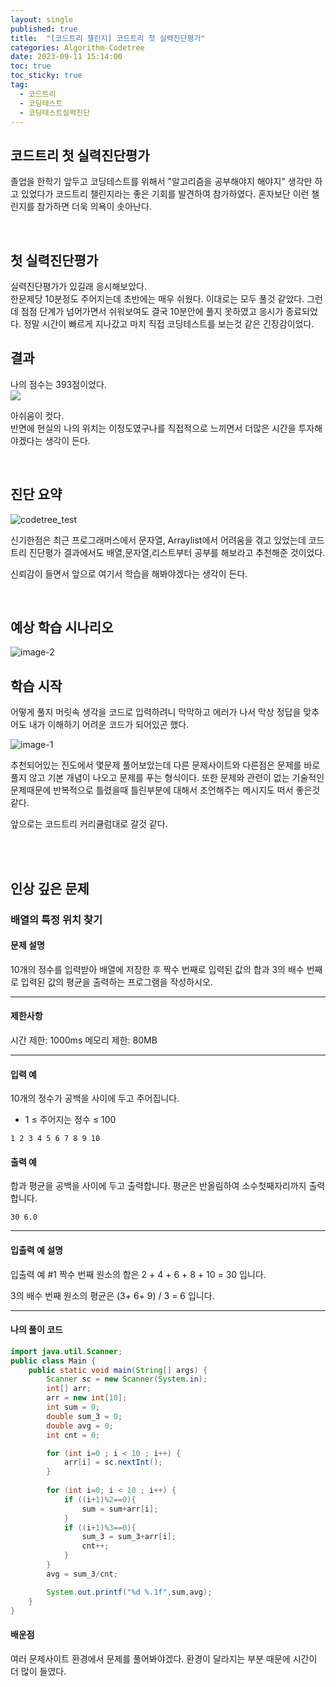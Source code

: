 ```yaml
---
layout: single
published: true
title:  "[코드트리 챌린지] 코드트리 첫 실력진단평가"
categories: Algorithm-Codetree
date: 2023-09-11 15:14:00
toc: true
toc_sticky: true
tag:   
  - 코드트리
  - 코딩테스트
  - 코딩테스트실력진단
---
```


## 코드트리 첫 실력진단평가

졸업을 한학기 앞두고 코딩테스트를 위해서 "알고리즘을 공부해야지 해야지" 생각만 하고 있었다가 코드트리 챌린지라는 좋은 기회를 발견하여 참가하였다. 혼자보단 이런 챌린지를 참가하면 더욱 의욕이 솟아난다.

<br>

## 첫 실력진단평가

실력진단평가가 있길래 응시해보았다.  
한문제당 10분정도 주어지는데 초반에는 매우 쉬웠다. 이대로는 모두 풀것 같았다. 그런데 점점 단계가 넘어가면서 쉬워보여도 결국 10분안에 풀지 못하였고 응시가 종료되었다. 
정말 시간이 빠르게 지나갔고 마치 직접 코딩테스트를 보는것 같은 긴장감이었다.  

## 결과

나의 점수는 393점이었다.  
[![](https://banner.codetree.ai/v1/banner/tmdwls8387)](https://www.codetree.ai/profiles/tmdwls8387)

아쉬움이 컷다.  
반면에 현실의 나의 위치는 이정도였구나를 직접적으로 느끼면서 더많은 시간을 투자해야겠다는 생각이 든다.


<br>

## 진단 요약

![codetree_test](https://github.com/BaxDailyGit/BaxDailyGit.github.io/assets/99312529/cdae791c-d049-4ab5-9520-4b6fb288843c)


신기한점은 최근 프로그래머스에서 문자열, Arraylist에서 어려움을 겪고 있었는데 코드트리 진단평가 결과에서도 배열,문자열,리스트부터 공부를 해보라고 추천해준 것이었다. 

신뢰감이 들면서 앞으로 여기서 학습을 해봐야겠다는 생각이 든다.


<br>

## 예상 학습 시나리오

![image-2](https://github.com/BaxDailyGit/BaxDailyGit.github.io/assets/99312529/7a3c3e56-3783-4c04-9e27-6fe4c4810ca8)

## 학습 시작

어떻게 풀지 머릿속 생각을 코드로 입력하려니 막막하고 에러가 나서 막상 정답을 맞추어도 내가 이해하기 어려운 코드가 되어있곤 했다.  

![image-1](https://github.com/BaxDailyGit/BaxDailyGit.github.io/assets/99312529/e4fb0154-5654-4e38-96ac-76023711107d)

추천되어있는 진도에서 몇문제 풀어보았는데 다른 문제사이트와 다른점은 문제를 바로 풀지 않고 기본 개념이 나오고 문제를 푸는 형식이다. 또한 문제와 관련이 없는 기술적인 문제때문에 반복적으로 틀렸을때 틀린부분에 대해서 조언해주는 메시지도 떠서 좋은것 같다.

앞으로는 코드트리 커리큘럼대로 갈것 같다.

<br>
<br>

## 인상 깊은 문제

### 배열의 특정 위치 찾기

#### 문제 설명

10개의 정수를 입력받아 배열에 저장한 후 짝수 번째로 입력된 값의 합과 3의 배수 번째로 입력된 값의 평균을 출력하는 프로그램을 작성하시오.

----------------

#### 제한사항


시간 제한: 1000ms
메모리 제한: 80MB


----------------

#### 입력 예

10개의 정수가 공백을 사이에 두고 주어집니다.

* 1 ≤ 주어지는 정수 ≤ 100

```
1 2 3 4 5 6 7 8 9 10
```


#### 출력 예

합과 평균을 공백을 사이에 두고 출력합니다. 평균은 반올림하여 소수첫째자리까지 출력합니다.

```
30 6.0
```

----------------
#### 입출력 예 설명

입출력 예 #1
짝수 번째 원소의 합은 2 + 4 + 6 + 8 + 10 = 30 입니다.  

3의 배수 번째 원소의 평균은 (3+ 6+ 9) / 3 = 6 입니다.





----------------

#### 나의 풀이 코드

```java
import java.util.Scanner;
public class Main {
    public static void main(String[] args) {
        Scanner sc = new Scanner(System.in);
        int[] arr;
        arr = new int[10];		
        int sum = 0;
        double sum_3 = 0;
        double avg = 0;
        int cnt = 0;

        for (int i=0 ; i < 10 ; i++) {
			arr[i] = sc.nextInt();		
		}
            
        for (int i=0; i < 10 ; i++) {
			if ((i+1)%2==0){
                sum = sum+arr[i];
            }
            if ((i+1)%3==0){
                sum_3 = sum_3+arr[i];
                cnt++;
            }
        }
        avg = sum_3/cnt;

        System.out.printf("%d %.1f",sum,avg);
    }
}
```




#### 배운점


<p>
여러 문제사이트 환경에서 문제를 풀어봐야겠다. 환경이 달라지는 부분 때문에 시간이 더 많이 들였다.
</p>

